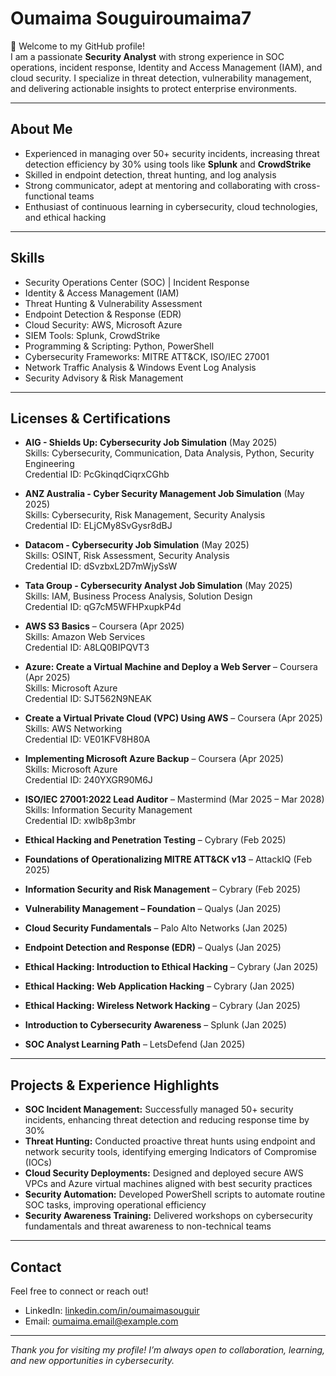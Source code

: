 # Oumaima Souguiroumaima7

👋 Welcome to my GitHub profile!  
I am a passionate **Security Analyst** with strong experience in SOC operations, incident response, Identity and Access Management (IAM), and cloud security. I specialize in threat detection, vulnerability management, and delivering actionable insights to protect enterprise environments.

---

## About Me

- Experienced in managing over 50+ security incidents, increasing threat detection efficiency by 30% using tools like **Splunk** and **CrowdStrike**  
- Skilled in endpoint detection, threat hunting, and log analysis  
- Strong communicator, adept at mentoring and collaborating with cross-functional teams  
- Enthusiast of continuous learning in cybersecurity, cloud technologies, and ethical hacking  

---

## Skills

- Security Operations Center (SOC) | Incident Response  
- Identity & Access Management (IAM)  
- Threat Hunting & Vulnerability Assessment  
- Endpoint Detection & Response (EDR)  
- Cloud Security: AWS, Microsoft Azure  
- SIEM Tools: Splunk, CrowdStrike  
- Programming & Scripting: Python, PowerShell  
- Cybersecurity Frameworks: MITRE ATT&CK, ISO/IEC 27001  
- Network Traffic Analysis & Windows Event Log Analysis  
- Security Advisory & Risk Management  

---

## Licenses & Certifications

- **AIG - Shields Up: Cybersecurity Job Simulation** (May 2025)  
  Skills: Cybersecurity, Communication, Data Analysis, Python, Security Engineering  
  Credential ID: PcGkinqdCiqrxCGhb

- **ANZ Australia - Cyber Security Management Job Simulation** (May 2025)  
  Skills: Cybersecurity, Risk Management, Security Analysis  
  Credential ID: ELjCMy8SvGysr8dBJ

- **Datacom - Cybersecurity Job Simulation** (May 2025)  
  Skills: OSINT, Risk Assessment, Security Analysis  
  Credential ID: dSvzbxL2D7mWjySsW

- **Tata Group - Cybersecurity Analyst Job Simulation** (May 2025)  
  Skills: IAM, Business Process Analysis, Solution Design  
  Credential ID: qG7cM5WFHPxupkP4d

- **AWS S3 Basics** – Coursera (Apr 2025)  
  Skills: Amazon Web Services  
  Credential ID: A8LQ0BIPQVT3

- **Azure: Create a Virtual Machine and Deploy a Web Server** – Coursera (Apr 2025)  
  Skills: Microsoft Azure  
  Credential ID: SJT562N9NEAK

- **Create a Virtual Private Cloud (VPC) Using AWS** – Coursera (Apr 2025)  
  Skills: AWS Networking  
  Credential ID: VE01KFV8H80A

- **Implementing Microsoft Azure Backup** – Coursera (Apr 2025)  
  Skills: Microsoft Azure  
  Credential ID: 240YXGR90M6J

- **ISO/IEC 27001:2022 Lead Auditor** – Mastermind (Mar 2025 – Mar 2028)  
  Skills: Information Security Management  
  Credential ID: xwlb8p3mbr

- **Ethical Hacking and Penetration Testing** – Cybrary (Feb 2025)  
- **Foundations of Operationalizing MITRE ATT&CK v13** – AttackIQ (Feb 2025)  
- **Information Security and Risk Management** – Cybrary (Feb 2025)  
- **Vulnerability Management – Foundation** – Qualys (Jan 2025)  
- **Cloud Security Fundamentals** – Palo Alto Networks (Jan 2025)  
- **Endpoint Detection and Response (EDR)** – Qualys (Jan 2025)  
- **Ethical Hacking: Introduction to Ethical Hacking** – Cybrary (Jan 2025)  
- **Ethical Hacking: Web Application Hacking** – Cybrary (Jan 2025)  
- **Ethical Hacking: Wireless Network Hacking** – Cybrary (Jan 2025)  
- **Introduction to Cybersecurity Awareness** – Splunk (Jan 2025)  
- **SOC Analyst Learning Path** – LetsDefend (Jan 2025)  

---

## Projects & Experience Highlights

- **SOC Incident Management:** Successfully managed 50+ security incidents, enhancing threat detection and reducing response time by 30%  
- **Threat Hunting:** Conducted proactive threat hunts using endpoint and network security tools, identifying emerging Indicators of Compromise (IOCs)  
- **Cloud Security Deployments:** Designed and deployed secure AWS VPCs and Azure virtual machines aligned with best security practices  
- **Security Automation:** Developed PowerShell scripts to automate routine SOC tasks, improving operational efficiency  
- **Security Awareness Training:** Delivered workshops on cybersecurity fundamentals and threat awareness to non-technical teams  

---

## Contact

Feel free to connect or reach out!  
- LinkedIn: [linkedin.com/in/oumaimasouguir](https://linkedin.com/in/oumaimasouguir)  
- Email: oumaima.email@example.com  

---

*Thank you for visiting my profile! I’m always open to collaboration, learning, and new opportunities in cybersecurity.*

